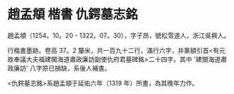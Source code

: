 # 趙孟頫 楷書 仇鍔墓志銘

趙孟頫（1254。10。20 - 1322。07。30），字子昂，號松雪道人，浙江吳興人。

行楷書墨跡。卷高 37。2 釐米，共一百九十二行，滿行六字，并篆額引首<有元故奉議大夫福建閩海道肅政廉訪副使仇府君墓碑銘>二十四字。其中 '建閩海道肅政廉訪' 八字原已損缺，系後人補書。

<仇鍔墓志銘>系趙孟頫于延佑六年（1319 年）所書，為其晚年力作。
